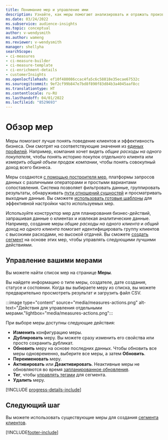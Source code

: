 ```yaml
---
title: Понимание мер и управление ими
description: Узнайте, как меры помогают анализировать и отражать производительность вашего бизнеса.
ms.date: 03/24/2022
ms.subservice: audience-insights
ms.topic: conceptual
author: v-wendysmith
ms.author: wameng
ms.reviewer: v-wendysmith
manager: shellyha
searchScope:
- ci-measures
- ci-measure-builder
- ci-measure-template
- ci-enrichment-details
- customerInsights
ms.openlocfilehash: ef10f480086ccac4fa5c6c58818e35ecae67532c
ms.sourcegitcommit: 9ef2cf99b847e7bd8f890f83d84b3a4045aaf8cc
ms.translationtype: HT
ms.contentlocale: ru-RU
ms.lasthandoff: 04/01/2022
ms.locfileid: "8529693"
---
```

# <a name="measures-overview"></a>Обзор мер

Меры помогают лучше понять поведение клиентов и эффективность бизнеса. Они смотрят на соответствующие значения из [единых профилей](data-unification.md). Например, компания хочет видеть *общие расходы на одного покупателя*, чтобы понять историю покупок отдельного клиента или измерить *общий объем продаж компании*, чтобы понять совокупный доход всего бизнеса.  

Меры создаются [с помощью построителя мер](measure-builder.md), платформы запросов данных с различными операторами и простыми вариантами сопоставления. Система позволяет фильтровать данные, группировать результаты, обнаруживать [пути отношений сущностей](relationships.md) и просматривать выходные данные. Вы сможете [использовать готовые шаблоны](measure-templates.md) для эффективной настройки часто используемых мер.

Используйте конструктор мер для планирования бизнес-действий, запрашивая данные о клиентах и извлекая аналитические данные. Например, создание меры *общие расходы на одного клиента* и *общий доход на одного клиента* помогает идентифицировать группу клиентов с высокими расходами, но высокой отдачей. Вы сможете [создать сегмент](segments.md) на основе этих мер, чтобы управлять следующими лучшими действиями.

## <a name="manage-your-measures"></a>Управление вашими мерами

Вы можете найти список мер на странице **Меры**.

Вы найдете информацию о типе меры, создателе, дате создания, статусе и состоянии. Когда вы выбираете меру из списка, вы можете предварительно просмотреть результат и загрузить файл CSV.

:::image type="content" source="media/measures-actions.png" alt-text="Действия для управления отдельными мерами."lightbox="media/measures-actions.png":::

При выборе меры доступны следующие действия:

- **Изменить** конфигурацию меры.
- **Дублировать** меру. Вы можете сразу изменить его свойства или просто сохранить дубликат.
- **Обновить** меру на основе последних данных. Чтобы обновить все меры одновременно, выберите все меры, а затем **Обновить**.
- **Переименовать** меру.
- **Активировать** или **Деактивировать**. Неактивные меры не обновляются во время [запланированное обновления](system.md#schedule-tab).
- **Тег**, чтобы [управлять тегами](work-with-tags-columns.md#manage-tags) для сегмента.
- **Удалить** меру.

[!INCLUDE [progress-details-include](../includes/progress-details-pane.md)]

## <a name="next-step"></a>Следующий шаг

Вы можете использовать существующие меры для создания [сегмента клиентов](segments.md).

[!INCLUDE[footer-include](../includes/footer-banner.md)]
